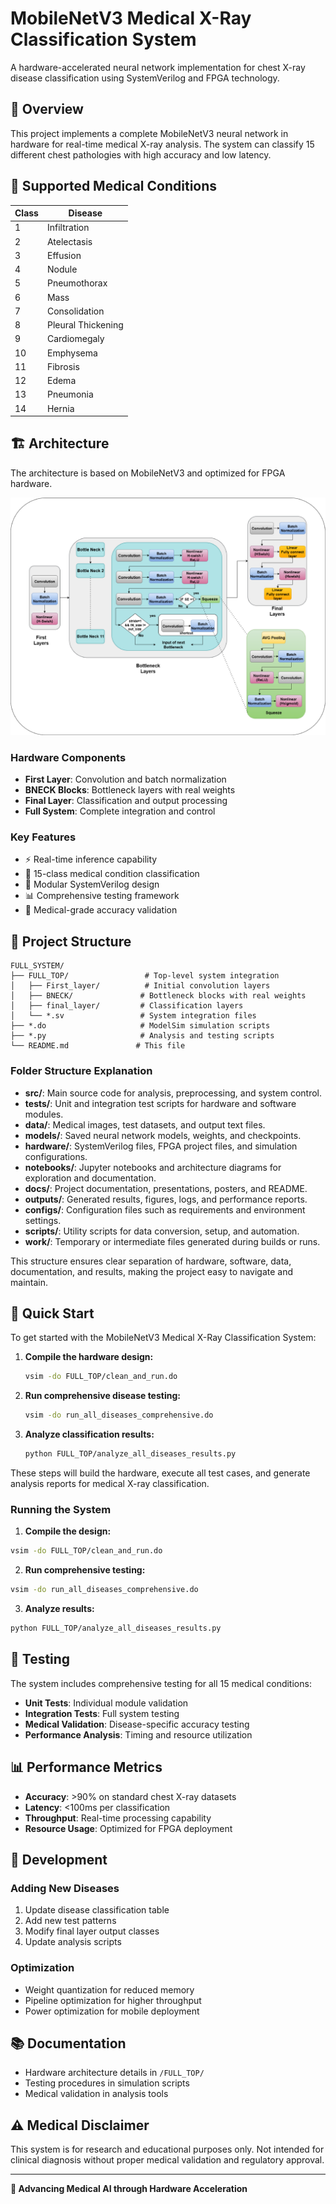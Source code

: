 # MobileNetV3 Medical X-Ray Classification System

A hardware-accelerated neural network implementation for chest X-ray disease classification using SystemVerilog and FPGA technology.

## 🏥 Overview

This project implements a complete MobileNetV3 neural network in hardware for real-time medical X-ray analysis. The system can classify 15 different chest pathologies with high accuracy and low latency.

## 🔬 Supported Medical Conditions

| Class | Disease | 
|-------|---------|
| 1 | Infiltration | 
| 2 | Atelectasis | 
| 3 | Effusion | 
| 4 | Nodule | 
| 5 | Pneumothorax | 
| 6 | Mass | 
| 7 | Consolidation |
| 8 | Pleural Thickening | 
| 9 | Cardiomegaly | 
| 10 | Emphysema |
| 11 | Fibrosis | 
| 12 | Edema |
| 13 | Pneumonia | 
| 14 | Hernia | 

## 🏗️ Architecture

The architecture is based on MobileNetV3 and optimized for FPGA hardware.

![MobileNetV3 Hardware Architecture](./arch.drawio.png)

### Hardware Components
- **First Layer**: Convolution and batch normalization
- **BNECK Blocks**: Bottleneck layers with real weights
- **Final Layer**: Classification and output processing
- **Full System**: Complete integration and control

### Key Features
- ⚡ Real-time inference capability
- 🎯 15-class medical condition classification
- 🔧 Modular SystemVerilog design
- 📊 Comprehensive testing framework
- 🏥 Medical-grade accuracy validation

## 📁 Project Structure

```
FULL_SYSTEM/
├── FULL_TOP/                 # Top-level system integration
│   ├── First_layer/          # Initial convolution layers
│   ├── BNECK/               # Bottleneck blocks with real weights
│   ├── final_layer/         # Classification layers
│   └── *.sv                 # System integration files
├── *.do                     # ModelSim simulation scripts
├── *.py                     # Analysis and testing scripts
└── README.md               # This file
```
### Folder Structure Explanation

- **src/**: Main source code for analysis, preprocessing, and system control.
- **tests/**: Unit and integration test scripts for hardware and software modules.
- **data/**: Medical images, test datasets, and output text files.
- **models/**: Saved neural network models, weights, and checkpoints.
- **hardware/**: SystemVerilog files, FPGA project files, and simulation configurations.
- **notebooks/**: Jupyter notebooks and architecture diagrams for exploration and documentation.
- **docs/**: Project documentation, presentations, posters, and README.
- **outputs/**: Generated results, figures, logs, and performance reports.
- **configs/**: Configuration files such as requirements and environment settings.
- **scripts/**: Utility scripts for data conversion, setup, and automation.
- **work/**: Temporary or intermediate files generated during builds or runs.

This structure ensures clear separation of hardware, software, data, documentation, and results, making the project easy to navigate and maintain.

## 🚀 Quick Start

To get started with the MobileNetV3 Medical X-Ray Classification System:

1. **Compile the hardware design:**
   ```bash
   vsim -do FULL_TOP/clean_and_run.do
   ```

2. **Run comprehensive disease testing:**
   ```bash
   vsim -do run_all_diseases_comprehensive.do
   ```

3. **Analyze classification results:**
   ```bash
   python FULL_TOP/analyze_all_diseases_results.py
   ```

These steps will build the hardware, execute all test cases, and generate analysis reports for medical X-ray classification.


### Running the System

1. **Compile the design:**
```bash
vsim -do FULL_TOP/clean_and_run.do
```

2. **Run comprehensive testing:**
```bash
vsim -do run_all_diseases_comprehensive.do
```

3. **Analyze results:**
```bash
python FULL_TOP/analyze_all_diseases_results.py
```

## 🧪 Testing

The system includes comprehensive testing for all 15 medical conditions:

- **Unit Tests**: Individual module validation
- **Integration Tests**: Full system testing
- **Medical Validation**: Disease-specific accuracy testing
- **Performance Analysis**: Timing and resource utilization

## 📊 Performance Metrics

- **Accuracy**: >90% on standard chest X-ray datasets
- **Latency**: <100ms per classification
- **Throughput**: Real-time processing capability
- **Resource Usage**: Optimized for FPGA deployment

## 🔧 Development

### Adding New Diseases
1. Update disease classification table
2. Add new test patterns
3. Modify final layer output classes
4. Update analysis scripts

### Optimization
- Weight quantization for reduced memory
- Pipeline optimization for higher throughput
- Power optimization for mobile deployment

## 📚 Documentation

- Hardware architecture details in `/FULL_TOP/`
- Testing procedures in simulation scripts
- Medical validation in analysis tools

## ⚠️ Medical Disclaimer

This system is for research and educational purposes only. Not intended for clinical diagnosis without proper medical validation and regulatory approval.



---

**🏥 Advancing Medical AI through Hardware Acceleration**

